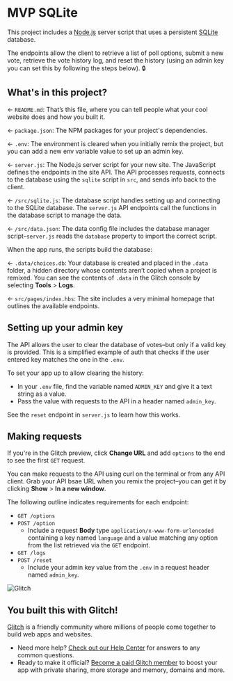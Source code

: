 # MVP SQLite

This project includes a [Node.js](https://nodejs.org/en/about/) server script that uses a persistent [SQLite](https://www.sqlite.org) database. 

The endpoints allow the client to retrieve a list of poll options, submit a new vote, retrieve the vote history log, and reset the history (using an admin key you can set this by following the steps below). 🔒

## What's in this project?

← `README.md`: That’s this file, where you can tell people what your cool website does and how you built it.

← `package.json`: The NPM packages for your project's dependencies.

← `.env`: The environment is cleared when you initially remix the project, but you can add a new env variable value to set up an admin key.

← `server.js`: The Node.js server script for your new site. The JavaScript defines the endpoints in the site API. The API processes requests, connects to the database using the `sqlite` script in `src`, and sends info back to the client.

← `/src/sqlite.js`: The database script handles setting up and connecting to the SQLite database. The `server.js` API endpoints call the functions in the database script to manage the data.

← `/src/data.json`: The data config file includes the database manager script–`server.js` reads the `database` property to import the correct script.

When the app runs, the scripts build the database:

← `.data/choices.db`: Your database is created and placed in the `.data` folder, a hidden directory whose contents aren’t copied when a project is remixed. You can see the contents of `.data` in the Glitch console by selecting __Tools__ >  __Logs__.

← `src/pages/index.hbs`: The site includes a very minimal homepage that outlines the available endpoints.

## Setting up your admin key

The API allows the user to clear the database of votes–but only if a valid key is provided. This is a simplified example of auth that checks if the user entered key matches the one in the `.env`.

To set your app up to allow clearing the history:

* In your `.env` file, find the variable named `ADMIN_KEY` and give it a text string as a value.
* Pass the value with requests to the API in a header named `admin_key`.

See the `reset` endpoint in `server.js` to learn how this works.

## Making requests

If you're in the Glitch preview, click __Change URL__ and add `options` to the end to see the first `GET` request.

You can make requests to the API using curl on the terminal or from any API client. Grab your API bsae URL when you remix the project–you can get it by clicking __Show__ > __In a new window__.

The following outline indicates requirements for each endpoint:

* `GET /options`
* `POST /option`
  * Include a request __Body__ type `application/x-www-form-urlencoded` containing a key named `language` and a value matching any option from the list retrieved via the `GET` endpoint.
* `GET /logs`
* `POST /reset`
  * Include your admin key value from the `.env` in a request header named `admin_key`.

![Glitch](https://cdn.glitch.com/a9975ea6-8949-4bab-addb-8a95021dc2da%2FLogo_Color.svg?v=1602781328576)

## You built this with Glitch!

[Glitch](https://glitch.com) is a friendly community where millions of people come together to build web apps and websites.

- Need more help? [Check out our Help Center](https://help.glitch.com/) for answers to any common questions.
- Ready to make it official? [Become a paid Glitch member](https://glitch.com/pricing) to boost your app with private sharing, more storage and memory, domains and more.
